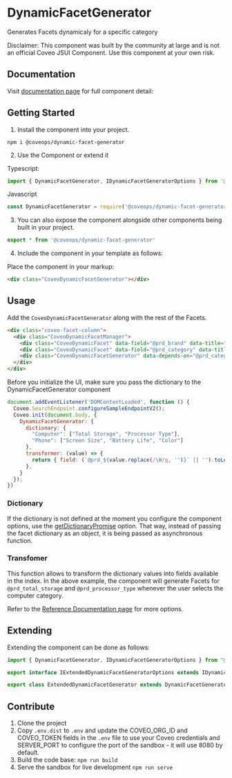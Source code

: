 # DynamicFacetGenerator

Generates Facets dynamicaly for a specific category

Disclaimer: This component was built by the community at large and is not an official Coveo JSUI Component. Use this component at your own risk.

## Documentation

Visit [documentation page](https://coveo-turbo.github.io/dynamic-facet-generator/classes/dynamicfacetgenerator.html) for full component detail:

## Getting Started

1. Install the component into your project.

```
npm i @coveops/dynamic-facet-generator
```

2. Use the Component or extend it

Typescript:

```javascript
import { DynamicFacetGenerator, IDynamicFacetGeneratorOptions } from '@coveops/dynamic-facet-generator';
```

Javascript

```javascript
const DynamicFacetGenerator = require('@coveops/dynamic-facet-generator').DynamicFacetGenerator;
```

3. You can also expose the component alongside other components being built in your project.

```javascript
export * from '@coveops/dynamic-facet-generator'
```

4. Include the component in your template as follows:

Place the component in your markup:

```html
<div class="CoveoDynamicFacetGenerator"></div>
```

## Usage

Add the `CoveoDynamicFacetGenerator` along with the rest of the Facets.

```html
<div class="coveo-facet-column">
  <div class="CoveoDynamicFacetManager">
    <div class="CoveoDynamicFacet" data-field="@prd_brand" data-title="Brand"></div>
    <div class="CoveoDynamicFacet" data-field="@prd_category" data-title="Category Type"></div>
    <div class="CoveoDynamicFacetGenerator" data-depends-on="@prd_category"></div>
  </div>
</div>
```

Before you initialize the UI, make sure you pass the dictionary to the DynamicFacetGenerator component

```javascript
document.addEventListener('DOMContentLoaded', function () {
  Coveo.SearchEndpoint.configureSampleEndpointV2();
  Coveo.init(document.body, {
    DynamicFacetGenerator: {
      dictionary: {
        "Computer": ["Total Storage", "Processor Type"],
        "Phone": ["Screen Size", "Battery Life", "Color"]
      },
      transformer: (value) => {
        return { field: (`@prd_${value.replace(/\W/g, '')}` || '').toLowerCase(), facetTitle: value };
      },
    }
  });
})
```

### Dictionary
If the dictionary is not defined at the moment you configure the component options, use the [getDictionaryPromise](https://coveo-turbo.github.io/dynamic-facet-generator/interfaces/idynamicfacetgeneratoroptions.html#getdictionarypromise) option.
That way, instead of passing the facet dictionary as an object, it is being passed as asynchronous function.


### Transfomer
This function allows to transform the dictionary values into fields available in the index. In the above example, the component will generate Facets for `@prd_total_storage` and `@prd_processor_type` whenever the user selects the computer category.

Refer to the [Reference Documentation page](https://coveo-turbo.github.io/dynamic-facet-generator/interfaces/idynamicfacetgeneratoroptions.html) for more options.

## Extending

Extending the component can be done as follows:

```javascript
import { DynamicFacetGenerator, IDynamicFacetGeneratorOptions } from "@coveops/dynamic-facet-generator";

export interface IExtendedDynamicFacetGeneratorOptions extends IDynamicFacetGeneratorOptions {}

export class ExtendedDynamicFacetGenerator extends DynamicFacetGenerator {}
```

## Contribute

1. Clone the project
2. Copy `.env.dist` to `.env` and update the COVEO_ORG_ID and COVEO_TOKEN fields in the `.env` file to use your Coveo credentials and SERVER_PORT to configure the port of the sandbox - it will use 8080 by default.
3. Build the code base: `npm run build`
4. Serve the sandbox for live development `npm run serve`